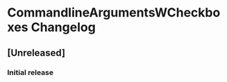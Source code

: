<!-- Keep a Changelog guide -> https://keepachangelog.com -->

# CommandlineArgumentsWCheckboxes Changelog

## [Unreleased]
### Initial release
